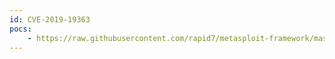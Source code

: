 ```yaml
---
id: CVE-2019-19363
pocs:
    - https://raw.githubusercontent.com/rapid7/metasploit-framework/master/modules/exploits/windows/local/ricoh_driver_privesc.rb
---
```

